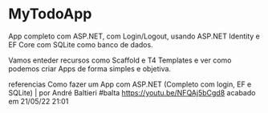 # MyTodoApp

App completo com ASP.NET, com Login/Logout, usando ASP.NET Identity e EF Core com SQLite como banco de dados.

Vamos enteder recursos como Scaffold e T4 Templates e ver como podemos criar Apps de forma simples e objetiva.


referencias 
Como fazer um App com ASP.NET (Completo com login, EF e SQLite) | por André Baltieri #balta
https://youtu.be/NFQAj5bCgd8 acabado em 21/05/22 21:01
